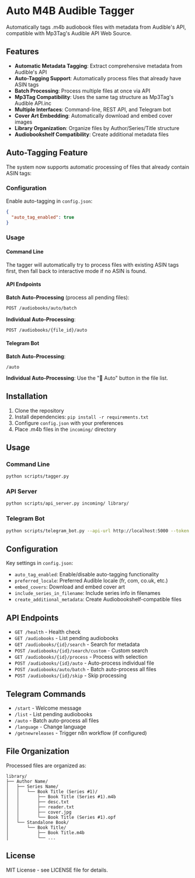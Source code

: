# Auto M4B Audible Tagger

Automatically tags .m4b audiobook files with metadata from Audible's API, compatible with Mp3Tag's Audible API Web Source.

## Features

- **Automatic Metadata Tagging**: Extract comprehensive metadata from Audible's API
- **Auto-Tagging Support**: Automatically process files that already have ASIN tags
- **Batch Processing**: Process multiple files at once via API
- **Mp3Tag Compatibility**: Uses the same tag structure as Mp3Tag's Audible API.inc
- **Multiple Interfaces**: Command-line, REST API, and Telegram bot
- **Cover Art Embedding**: Automatically download and embed cover images
- **Library Organization**: Organize files by Author/Series/Title structure
- **Audiobookshelf Compatibility**: Create additional metadata files

## Auto-Tagging Feature

The system now supports automatic processing of files that already contain ASIN tags:

### Configuration

Enable auto-tagging in `config.json`:

```json
{
  "auto_tag_enabled": true
}
```

### Usage

#### Command Line

The tagger will automatically try to process files with existing ASIN tags first, then fall back to interactive mode if no ASIN is found.

#### API Endpoints

**Batch Auto-Processing** (process all pending files):

```bash
POST /audiobooks/auto/batch
```

**Individual Auto-Processing**:

```bash
POST /audiobooks/{file_id}/auto
```

#### Telegram Bot

**Batch Auto-Processing**:

```
/auto
```

**Individual Auto-Processing**:
Use the "🤖 Auto" button in the file list.

## Installation

1. Clone the repository
2. Install dependencies: `pip install -r requirements.txt`
3. Configure `config.json` with your preferences
4. Place .m4b files in the `incoming/` directory

## Usage

### Command Line

```bash
python scripts/tagger.py
```

### API Server

```bash
python scripts/api_server.py incoming/ library/
```

### Telegram Bot

```bash
python scripts/telegram_bot.py --api-url http://localhost:5000 --token YOUR_BOT_TOKEN
```

## Configuration

Key settings in `config.json`:

- `auto_tag_enabled`: Enable/disable auto-tagging functionality
- `preferred_locale`: Preferred Audible locale (fr, com, co.uk, etc.)
- `embed_covers`: Download and embed cover art
- `include_series_in_filename`: Include series info in filenames
- `create_additional_metadata`: Create Audiobookshelf-compatible files

## API Endpoints

- `GET /health` - Health check
- `GET /audiobooks` - List pending audiobooks
- `GET /audiobooks/{id}/search` - Search for metadata
- `POST /audiobooks/{id}/search/custom` - Custom search
- `GET /audiobooks/{id}/process` - Process with selection
- `POST /audiobooks/{id}/auto` - Auto-process individual file
- `POST /audiobooks/auto/batch` - Batch auto-process all files
- `POST /audiobooks/{id}/skip` - Skip processing

## Telegram Commands

- `/start` - Welcome message
- `/list` - List pending audiobooks
- `/auto` - Batch auto-process all files
- `/language` - Change language
- `/getnewreleases` - Trigger n8n workflow (if configured)

## File Organization

Processed files are organized as:

```
library/
├── Author Name/
│   ├── Series Name/
│   │   └── Book Title (Series #1)/
│   │       ├── Book Title (Series #1).m4b
│   │       ├── desc.txt
│   │       ├── reader.txt
│   │       ├── cover.jpg
│   │       └── Book Title (Series #1).opf
│   └── Standalone Book/
│       └── Book Title/
│           ├── Book Title.m4b
│           └── ...
```

## License

MIT License - see LICENSE file for details.
